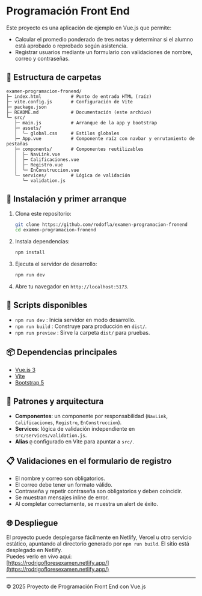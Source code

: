 # Programación Front End

Este proyecto es una aplicación de ejemplo en Vue.js que permite:

- Calcular el promedio ponderado de tres notas y determinar si el alumno está aprobado o reprobado según asistencia.
- Registrar usuarios mediante un formulario con validaciones de nombre, correo y contraseñas.

## 📁 Estructura de carpetas

```
examen-programacion-fronend/
├─ index.html           # Punto de entrada HTML (raíz)
├─ vite.config.js       # Configuración de Vite
├─ package.json
├─ README.md            # Documentación (este archivo)
└─ src/
   ├─ main.js           # Arranque de la app y bootstrap
   ├─ assets/
   │  └─ global.css     # Estilos globales
   ├─ App.vue           # Componente raíz con navbar y enrutamiento de pestañas
   ├─ components/       # Componentes reutilizables
   │  ├─ NavLink.vue
   │  ├─ Calificaciones.vue
   │  ├─ Registro.vue
   │  └─ EnConstruccion.vue
   └─ services/         # Lógica de validación
      └─ validation.js
```

## 🚀 Instalación y primer arranque

1. Clona este repositorio:
   ```bash
   git clone https://github.com/rodofla/examen-programacion-fronend
   cd examen-programacion-fronend
   ```
2. Instala dependencias:
   ```bash
   npm install
   ```
3. Ejecuta el servidor de desarrollo:
   ```bash
   npm run dev
   ```
4. Abre tu navegador en `http://localhost:5173`.

## 🧩 Scripts disponibles

- `npm run dev` : Inicia servidor en modo desarrollo.
- `npm run build` : Construye para producción en `dist/`.
- `npm run preview` : Sirve la carpeta `dist/` para pruebas.

## 📦 Dependencias principales

- [Vue.js 3](https://vuejs.org/)
- [Vite](https://vitejs.dev/)
- [Bootstrap 5](https://getbootstrap.com/)

## 🔧 Patrones y arquitectura

- **Componentes**: un componente por responsabilidad (`NavLink`, `Calificaciones`, `Registro`, `EnConstruccion`).
- **Services**: lógica de validación independiente en `src/services/validation.js`.
- **Alias** `@` configurado en Vite para apuntar a `src/`.

## 📋 Validaciones en el formulario de registro

- El nombre y correo son obligatorios.
- El correo debe tener un formato válido.
- Contraseña y repetir contraseña son obligatorios y deben coincidir.
- Se muestran mensajes inline de error.
- Al completar correctamente, se muestra un alert de éxito.

## 🌐 Despliegue

El proyecto puede desplegarse fácilmente en Netlify, Vercel u otro servicio estático, apuntando al directorio generado por `npm run build`.
El sitio está desplegado en Netlify.  
Puedes verlo en vivo aquí:  
[https://rodrigofloresexamen.netlify.app/](https://rodrigofloresexamen.netlify.app/)

---

© 2025 Proyecto de Programación Front End con Vue.js